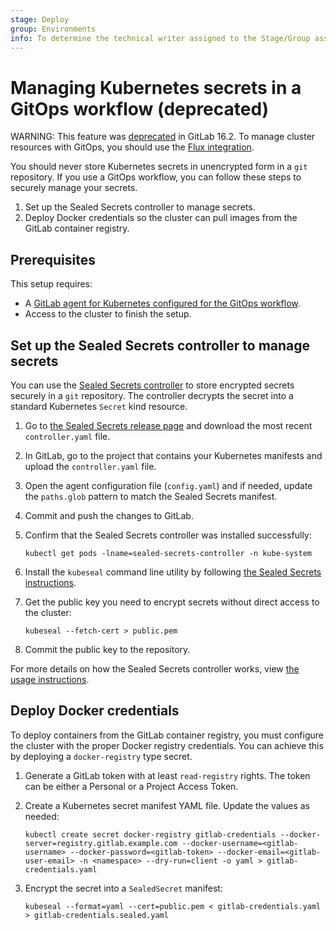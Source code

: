```yaml
---
stage: Deploy
group: Environments
info: To determine the technical writer assigned to the Stage/Group associated with this page, see https://handbook.gitlab.com/handbook/product/ux/technical-writing/#assignments
---
```


# Managing Kubernetes secrets in a GitOps workflow (deprecated)

WARNING:
This feature was [deprecated](https://gitlab.com/gitlab-org/gitlab/-/issues/406545) in GitLab 16.2.
To manage cluster resources with GitOps, you should use the [Flux integration](../../../clusters/agent/gitops.md).

You should never store Kubernetes secrets in unencrypted form in a `git` repository. If you use a GitOps workflow, you can follow these steps to securely manage your secrets.

1. Set up the Sealed Secrets controller to manage secrets.
1. Deploy Docker credentials so the cluster can pull images from the GitLab container registry.

## Prerequisites

This setup requires:

- A [GitLab agent for Kubernetes configured for the GitOps workflow](../gitops.md).
- Access to the cluster to finish the setup.

## Set up the Sealed Secrets controller to manage secrets

You can use the [Sealed Secrets controller](https://github.com/bitnami-labs/sealed-secrets) to store encrypted secrets securely in a `git` repository. The controller decrypts the secret into a standard Kubernetes `Secret` kind resource.

1. Go to [the Sealed Secrets release page](https://github.com/bitnami-labs/sealed-secrets/releases) and download the most recent `controller.yaml` file.
1. In GitLab, go to the project that contains your Kubernetes manifests and upload the `controller.yaml` file.
1. Open the agent configuration file (`config.yaml`) and if needed, update the `paths.glob` pattern to match the Sealed Secrets manifest.
1. Commit and push the changes to GitLab.
1. Confirm that the Sealed Secrets controller was installed successfully:

   ```shell
   kubectl get pods -lname=sealed-secrets-controller -n kube-system
   ```

1. Install the `kubeseal` command line utility by following [the Sealed Secrets instructions](https://github.com/bitnami-labs/sealed-secrets#homebrew).
1. Get the public key you need to encrypt secrets without direct access to the cluster:

   ```shell
   kubeseal --fetch-cert > public.pem
   ```

1. Commit the public key to the repository.

For more details on how the Sealed Secrets controller works, view [the usage instructions](https://github.com/bitnami-labs/sealed-secrets/blob/main/README.md#usage).

## Deploy Docker credentials

To deploy containers from the GitLab container registry, you must configure the cluster with the proper Docker registry credentials. You can achieve this by deploying a `docker-registry` type secret.

1. Generate a GitLab token with at least `read-registry` rights. The token can be either a Personal or a Project Access Token.
1. Create a Kubernetes secret manifest YAML file. Update the values as needed:

   ```shell
   kubectl create secret docker-registry gitlab-credentials --docker-server=registry.gitlab.example.com --docker-username=<gitlab-username> --docker-password=<gitlab-token> --docker-email=<gitlab-user-email> -n <namespace> --dry-run=client -o yaml > gitlab-credentials.yaml
   ```

1. Encrypt the secret into a `SealedSecret` manifest:

   ```shell
   kubeseal --format=yaml --cert=public.pem < gitlab-credentials.yaml > gitlab-credentials.sealed.yaml
   ```
